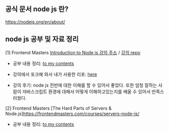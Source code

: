 ## 공식 문서 node js 란?
https://nodejs.org/en/about/

## node js 공부 및 자료 정리
[1] Frontend Masters [Introduction to Node js 강의 주소](https://frontendmasters.com/courses/node-js/) / [강의 repo](https://github.com/FrontendMasters/intro-node-js)

- 공부 내용 정리: [to my contents](./1_introToNodeJs)

- 강의에서 포크해 와서 내가 사용한 리포: [here](https://github.com/hayoung0Lee/intro-node-js)

- 강의 후기: node js 전반에 대한 이해를 할 수 있어서 좋았다. 또한 엄청 잘하는 사람이 자바스크립트 환경에 대해서 어떻게 이해하고있는지를 배울 수 있어서 만족스러웠다. 


[2] Frontend Masters [The Hard Parts of Servers & Node.js]https://frontendmasters.com/courses/servers-node-js/ 

- 공부 내용 정리: [to my contents](./2_theHardParts)

